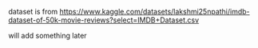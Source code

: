 dataset is from https://www.kaggle.com/datasets/lakshmi25npathi/imdb-dataset-of-50k-movie-reviews?select=IMDB+Dataset.csv

will add something later

